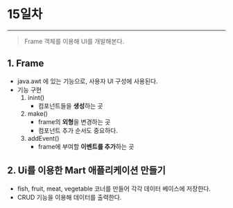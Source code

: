# 15일차
---

> Frame 객체를 이용해 UI를 개발해본다. 

## 1. **Frame**
   + java.awt 에 있는 기능으로, 사용자 UI 구성에 사용된다. 
   + 기능 구현
     1. inint()
        + 컴포넌트들을 **생성**하는 곳
     2. make()
        + frame의 **외형**을 변경하는 곳 
        + 컴포넌트 추가 순서도 중요하다. 
     3. addEvent()
        + frame에 부여할 **이벤트를 추가**하는 곳 
## 2. Ui를 이용한 Mart 애플리케이션 만들기 
   + fish, fruit, meat, vegetable 코너를 만들어 각각 데이터 베이스에 저장한다. 
   + CRUD 기능을 이용해 데이터를 출력한다. 
